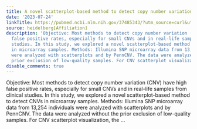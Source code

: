 ```yaml
---
title: A novel scatterplot-based method to detect copy number variation (CNV)
date: '2023-07-24'
linkTitle: https://pubmed.ncbi.nlm.nih.gov/37485343/?utm_source=curl&utm_medium=rss&utm_campaign=pubmed-2&utm_content=1FakS-2QOkCT8HsMOQP1bCRQ4YzyumYOmxmF0moLsQ3dFB1E9V&fc=20220326224207&ff=20230724180956&v=2.17.9.post6+86293ac
source: heidelberg[Affiliation]
description: 'Objective: Most methods to detect copy number variation (CNV) have high
  false positive rates, especially for small CNVs and in real-life samples from clinical
  studies. In this study, we explored a novel scatterplot-based method to detect CNVs
  in microarray samples. Methods: Illumina SNP microarray data from 13,254 individuals
  were analyzed with scatterplots and by PennCNV. The data were analyzed without the
  prior exclusion of low-quality samples. For CNV scatterplot visualization, the ...'
disable_comments: true
---
```

Objective: Most methods to detect copy number variation (CNV) have high false positive rates, especially for small CNVs and in real-life samples from clinical studies. In this study, we explored a novel scatterplot-based method to detect CNVs in microarray samples. Methods: Illumina SNP microarray data from 13,254 individuals were analyzed with scatterplots and by PennCNV. The data were analyzed without the prior exclusion of low-quality samples. For CNV scatterplot visualization, the ...